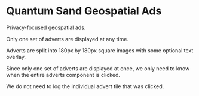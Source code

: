 # Quantum Sand Geospatial Ads

Privacy-focused geospatial ads.

Only one set of adverts are displayed at any time.

Adverts are split into 180px by 180px square images with some optional text overlay.

Since only one set of adverts are displayed at once, we only need to know when the entire adverts component is clicked.

We do not need to log the individual advert tile that was clicked.
